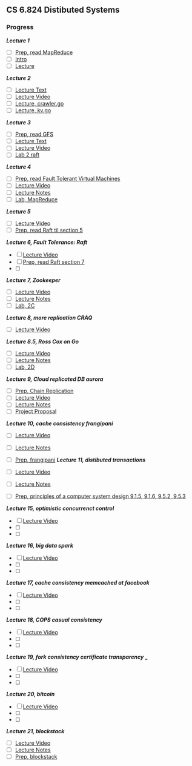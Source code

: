 ## CS 6.824 Distibuted Systems

### Progress

**_Lecture 1_**

- [ ] [Prep, read MapReduce](http://nil.csail.mit.edu/6.824/2021/papers/mapreduce.pdf)
- [ ] [Intro](http://nil.csail.mit.edu/6.824/2021/notes/l01.txt)
- [ ] [Lecture](https://www.youtube.com/watch?v=cQP8WApzIQQ&list=PL4YhK0pT0ZhXTRSAYHAgBcJkhlM2hlhw3)

**_Lecture 2_**
- [ ] [Lecture Text](http://nil.csail.mit.edu/6.824/2021/notes/l-rpc.txt)
- [ ] [Lecture Video](https://www.youtube.com/watch?v=gA4YXUJX7t8&list=PLrw6a1wE39_tb2fErI4-WkMbsvGQk9_UB&index=3)
- [ ] [Lecture, crawler.go](http://nil.csail.mit.edu/6.824/2021/notes/crawler.go)
- [ ] [Lecture, kv.go](http://nil.csail.mit.edu/6.824/2021/notes/crawler.go)

**_Lecture 3_**

- [ ] [Prep, read GFS](http://nil.csail.mit.edu/6.824/2021/papers/gfs.pdf)
- [ ] [Lecture Text](http://nil.csail.mit.edu/6.824/2021/notes/l-gfs.txt)
- [ ] [Lecture Video](https://youtu.be/EpIgvowZr00)
- [ ] [Lab 2 raft](http://nil.csail.mit.edu/6.824/2021/labs/lab-raft.html)

**_Lecture 4_**

- [ ] [Prep, read Fault Tolerant Virtual Machines](http://nil.csail.mit.edu/6.824/2021/papers/vm-ft.pdf)
- [ ] [Lecture Video](https://youtu.be/M_teob23ZzY)
- [ ] [Lecture Notes](http://nil.csail.mit.edu/6.824/2021/notes/l-vm-ft.txt)
- [ ] [Lab, MapReduce](http://nil.csail.mit.edu/6.824/2021/labs/lab-mr.html)

**_Lecture 5_**

- [ ] [Lecture Video](https://youtu.be/UzzcUS2OHqo)
- [ ] [Prep, read Raft til section 5](http://nil.csail.mit.edu/6.824/2021/papers/raft-extended.pdf)

**_Lecture 6, Fault Tolerance: Raft_**

- [ ] [Lecture Video](https://youtu.be/64Zp3tzNbpE)
- [ ] [Prep, read Raft section 7](http://nil.csail.mit.edu/6.824/2021/papers/raft-extended.pdf)
- [ ] 
**_Lecture 7, Zookeeper_**

- [ ] [Lecture Video](https://youtu.be/4r8Mz3MMivY)
- [ ] [Lecture Notes](http://nil.csail.mit.edu/6.824/2021/notes/l-zookeeper.txt)
- [ ] [Lab, 2C](http://nil.csail.mit.edu/6.824/2021/labs/lab-raft.html)

**_Lecture 8, more replication CRAQ_**

- [ ] [Lecture Video](https://youtu.be/pbmyrNjzdDk)

**_Lecture 8.5, Ross Cox on Go_**

- [ ] [Lecture Video](https://www.youtube.com/watch?v=IdCbMO0Ey9I)
- [ ] [Lecture Notes](https://swtch.com/mit-6824-go-2021.pdf)
- [ ] [Lab, 2D](http://nil.csail.mit.edu/6.824/2021/labs/lab-raft.html)

**_Lecture 9, Cloud replicated DB aurora_**

- [ ] [Prep, Chain Replication](http://nil.csail.mit.edu/6.824/2021/papers/cr-osdi04.pdf)
- [ ] [Lecture Video](https://youtu.be/IXHzbCuADt0)
- [ ] [Lecture Notes](http://nil.csail.mit.edu/6.824/2021/notes/l-cr.txt)
- [ ] [Project Proposal](http://nil.csail.mit.edu/6.824/2021/project.html)

**_Lecture 10, cache consistency frangipani_**

- [ ] [Lecture Video](https://youtu.be/jJSh54J1s5o)
- [ ] [Lecture Notes](http://nil.csail.mit.edu/6.824/2021/notes/l-cr.txt)
- [ ] [Prep, frangipani](http://nil.csail.mit.edu/6.824/2021/papers/thekkath-frangipani.pdf)
**_Lecture 11, distibuted transactions_**

- [ ] [Lecture Video](https://youtu.be/aDp99WDIM_4)
- [ ] [Lecture Notes](http://nil.csail.mit.edu/6.824/2021/notes/l-2pc.txt)
- [ ] [Prep, principles of a computer system design 9.1.5, 9.1.6, 9.5.2, 9.5.3](https://ocw.mit.edu/courses/res-6-004-principles-of-computer-system-design-an-introduction-spring-2009/pages/online-textbook/)

**_Lecture 15, optimistic concurrenct control_**

- [ ] [Lecture Video](https://youtu.be/Cw6Nj2evjSs)
- [ ]
- [ ]

**_Lecture 16, big data spark_**

- [ ] [Lecture Video](https://youtu.be/mzIoSW-cInA)
- [ ]
- [ ]

**_Lecture 17, cache consistency memcached at facebook_**

- [ ] [Lecture Video](https://youtu.be/Myp8z0ybdzM)
- [ ]
- [ ]

**_Lecture 18, COPS casual consistency_**

- [ ] [Lecture Video](https://youtu.be/fR_NB714EAI)
- [ ]
- [ ] 

**_Lecture 19, fork consistency certificate transparency_ _**

- [ ] [Lecture Video](https://youtu.be/UKdLJ7-0iFM)
- [ ]
- [ ] 

**_Lecture 20, bitcoin_**

- [ ] [Lecture Video](https://youtu.be/K_euhRou98Y)
- [ ]
- [ ] 

**_Lecture 21, blockstack_**

- [ ] [Lecture Video](https://youtu.be/XvXK_vZ0BNw)
- [ ] [Lecture Notes](http://nil.csail.mit.edu/6.824/2021/notes/l-blockstack.txt)
- [ ] [Prep, blockstack](http://nil.csail.mit.edu/6.824/2021/papers/blockstack-atc16.pdf)
